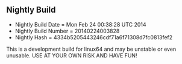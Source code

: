
Nightly Build
------------------------------

* Nightly Build Date = Mon Feb 24 00:38:28 UTC 2014
* Nightly Build Number = 20140224003828
* Nightly Hash = 4334b5205443246cdf71a6f71308d7fc0813fef2

This is a development build for linux64 and may be unstable or even unusable.
USE AT YOUR OWN RISK AND HAVE FUN!

